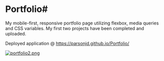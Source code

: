 # Portfolio# 
My mobile-first, responsive portfolio page utilizing flexbox, media queries
and CSS variables.  My first two projects have been completed and uploaded.  

Deployed application @ https://parsonjd.github.io/Portfolio/

[![portfolio2.png](https://i.postimg.cc/h43FFBXb/portfolio2.png)](https://postimg.cc/LhfQfGBn)
